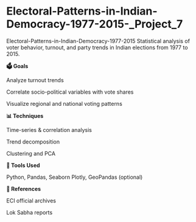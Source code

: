 # Electoral-Patterns-in-Indian-Democracy-1977-2015-_Project_7

Electoral-Patterns-in-Indian-Democracy-1977-2015
Statistical analysis of voter behavior, turnout, and party trends in Indian elections from 1977 to 2015.

**🗳️ Goals**

Analyze turnout trends

Correlate socio-political variables with vote shares

Visualize regional and national voting patterns

**📊 Techniques**

Time-series & correlation analysis

Trend decomposition

Clustering and PCA

**🧰 Tools Used**

Python, Pandas, Seaborn
Plotly, GeoPandas (optional)

**📎 References**

ECI official archives

Lok Sabha reports
